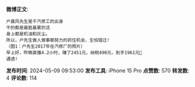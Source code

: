 **微博正文**: 
```
户晨风先生是干汽修工的出身
干的都是最脏最累的活
身上都是机油和灰尘。
所以，户先生做人做事都努力的抓住机会，生怕错过!
（图1：户先生2017年在汽修厂的照片）
早上好，昨晚直播4.2小时，赚了2451元，纳税490元，到手1961元🙏
通透!
```
**发布时间**: 2024-05-09 09:53:00
**发布工具**: iPhone 15 Pro
**点赞数**: 570
**转发数**: 4
**评论数**: 114
